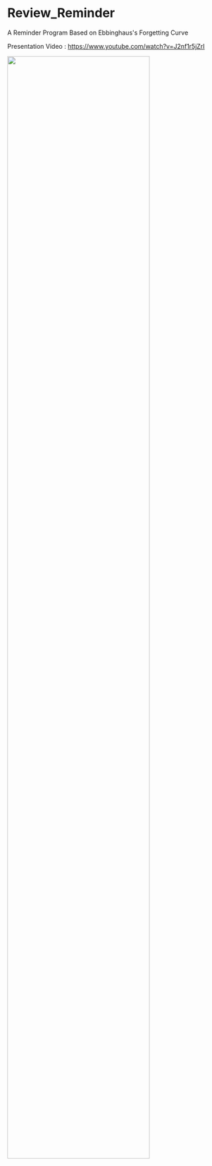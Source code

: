 # Review_Reminder
A Reminder Program Based on Ebbinghaus's Forgetting Curve

Presentation Video : https://www.youtube.com/watch?v=J2nf1r5jZrI

<img width="80%" src="https://user-images.githubusercontent.com/77545063/200372947-d86dc543-3324-48b2-a711-f35bfa5cd5b2.png"/>
